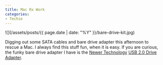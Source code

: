 ```yaml
---
title: Mac Rx Work
categories:
- Techie
---
```


![](/assets/posts/{{ page.date | date: "%Y" }}/bare-drive-kit.jpg)
  



Digging out some SATA cables and bare drive adapter this afternoon to rescue a Mac. I always find this stuff fun, when it is easy. If you are curious, the funky bare drive adapter I have is the [Newer Technology](http://www.newertech.com/) [USB 2.0 Drive Adapter](http://www.newertech.com/products/usb2_adaptv2.php).
